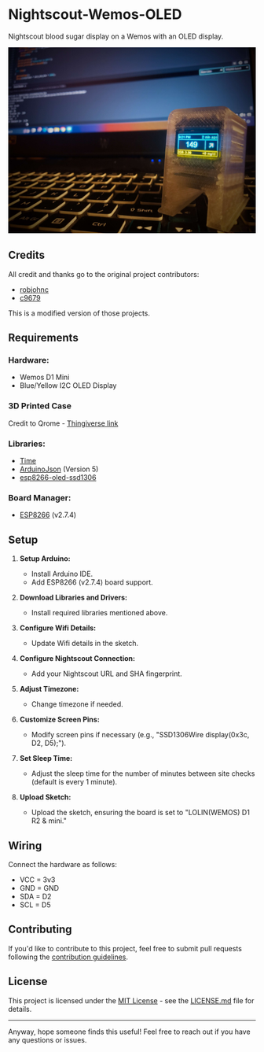 # Nightscout-Wemos-OLED

Nightscout blood sugar display on a Wemos with an OLED display.

![Wemos with Integrated OLED](https://github.com/Hypertoken/Nightscout-Display/blob/main/Nightscout-Oled.jpg)

## Credits

All credit and thanks go to the original project contributors:
- [robjohnc](https://github.com/robjohnc/nightscout_wemos_epaper)
- [c9679](https://github.com/c9679/Nightscout-Wemos-OLED)

This is a modified version of those projects.

## Requirements

### Hardware:
- Wemos D1 Mini
- Blue/Yellow I2C OLED Display

### 3D Printed Case
Credit to Qrome - [Thingiverse link](https://www.thingiverse.com/thing:2884823)

### Libraries:
- [Time](https://github.com/PaulStoffregen/Time)
- [ArduinoJson](https://github.com/bblanchon/ArduinoJson) (Version 5)
- [esp8266-oled-ssd1306](https://github.com/ThingPulse/esp8266-oled-ssd1306)

### Board Manager:
- [ESP8266](http://arduino.esp8266.com/stable/package_esp8266com_index.json) (v2.7.4)

## Setup

1. **Setup Arduino:**
   - Install Arduino IDE.
   - Add ESP8266 (v2.7.4) board support.

2. **Download Libraries and Drivers:**
   - Install required libraries mentioned above.

3. **Configure Wifi Details:**
   - Update Wifi details in the sketch.

4. **Configure Nightscout Connection:**
   - Add your Nightscout URL and SHA fingerprint.

5. **Adjust Timezone:**
   - Change timezone if needed.

6. **Customize Screen Pins:**
   - Modify screen pins if necessary (e.g., "SSD1306Wire display(0x3c, D2, D5);").

7. **Set Sleep Time:**
   - Adjust the sleep time for the number of minutes between site checks (default is every 1 minute).

8. **Upload Sketch:**
   - Upload the sketch, ensuring the board is set to "LOLIN(WEMOS) D1 R2 & mini."

## Wiring

Connect the hardware as follows:

- VCC = 3v3
- GND = GND
- SDA = D2
- SCL = D5

## Contributing

If you'd like to contribute to this project, feel free to submit pull requests following the [contribution guidelines](CONTRIBUTING.md).

## License

This project is licensed under the [MIT License](LICENSE.md) - see the [LICENSE.md](LICENSE.md) file for details.

---

Anyway, hope someone finds this useful! Feel free to reach out if you have any questions or issues.
